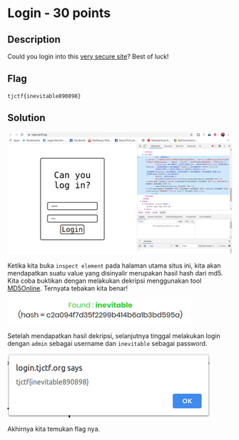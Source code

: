 # Login - 30 points
## Description
Could you login into this [very secure site](http://login.tjctf.org/)? Best of luck!
## Flag
```
tjctf{inevitable890898}
```
## Solution
![](idx.png)

Ketika kita buka `inspect element` pada halaman utama situs ini, kita akan mendapatkan suatu value yang disinyalir merupakan hasil hash dari md5. Kita coba buktikan dengan melakukan dekripsi menggunakan tool [MD5Online](https://www.md5online.org/md5-decrypt.html). Ternyata tebakan kita benar!

![](hashmd5.png)

Setelah mendapatkan hasil dekripsi, selanjutnya tinggal melakukan login dengan `admin` sebagai username dan `inevitable` sebagai password.

![](furagu.png)
 
 Akhirnya kita temukan flag nya.
